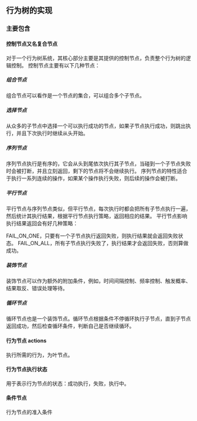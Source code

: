 ## 行为树的实现

### 主要包含

#### 控制节点又名复合节点
对于一个行为树系统，其核心部分主要是其提供的控制节点，负责整个行为树的逻辑控制。
控制节点主要有以下几种节点：

##### 组合节点
组合节点可以看作是一个节点的集合，可以组合多个子节点。

##### 选择节点
从众多的子节点中选择一个可以执行成功的节点，如果子节点执行成功，则跳出执行，并且下次执行时继续从头开始。

##### 序列节点
序列节点执行是有序的，它会从头到尾依次执行其子节点，当碰到一个子节点失败时会被打断，并且立刻返回，剩下的节点将不会继续执行。
序列节点的特性适合于执行一系列连续的操作，如果某个操作执行失败，则后续的操作会被打断。

##### 平行节点
平行节点与序列节点类似，但平行节点，每次执行时都会把所有子节点执行一遍，然后统计其执行结果，根据平行节点执行策略，返回相应的结果。
平行节点影响执行结果返回会有好几种策略：

FAIL_ON_ONE，只要有一个子节点执行返回失败，则执行结果就会返回失败状态。
FAIL_ON_ALL，所有子节点执行失败了，执行结果才会返回失败，否则算做成功。

##### 装饰节点
装饰节点可以作为额外的附加条件，例如，时间间隔控制、频率控制、触发概率、结果取反、错误处理等待。

##### 循环节点
循环节点也是一个装饰节点。循环节点根据条件不停循环执行子节点，直到子节点返回成功，然后检查循环条件，判断自己是否继续循环。

#### 行为节点 actions
执行所需的行为，为叶节点。

#### 行为节点执行状态
用于表示行为节点的状态：成功执行，失败，执行中。

#### 条件节点
行为节点的准入条件
